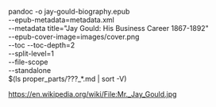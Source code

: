 pandoc -o jay-gould-biography.epub \
  --epub-metadata=metadata.xml \
  --metadata title="Jay Gould: His Business Career 1867-1892" \
  --epub-cover-image=images/cover.png \
  --toc --toc-depth=2 \
  --split-level=1 \
  --file-scope \
  --standalone \
  $(ls proper_parts/???_*.md | sort -V)

https://en.wikipedia.org/wiki/File:Mr._Jay_Gould.jpg
